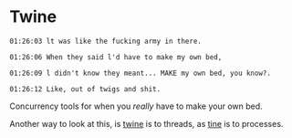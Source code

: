 Twine
=====

```
01:26:03 lt was like the fucking army in there.

01:26:06 When they said l'd have to make my own bed,

01:26:09 l didn't know they meant... MAKE my own bed, you know?.

01:26:12 Like, out of twigs and shit.
```

Concurrency tools for when you _really_ have to make your own bed.

Another way to look at this, is [twine](https://github.com/ambiata/twine) is
to threads, as [tine](https://github.com/ambiata/tine) is to processes.

